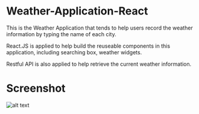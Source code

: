 # Weather-Application-React

This is the Weather Application that tends to help users record the weather information by typing the name of each city.

React.JS is applied to help build the reuseable components in this application, including searching box, weather widgets.

Restful API is also applied to help retrieve the current weather information.

# Screenshot

![alt text](https://user-images.githubusercontent.com/54331576/196074998-be4257c4-7045-42b1-82cd-0c4f6b3e79d0.png)
